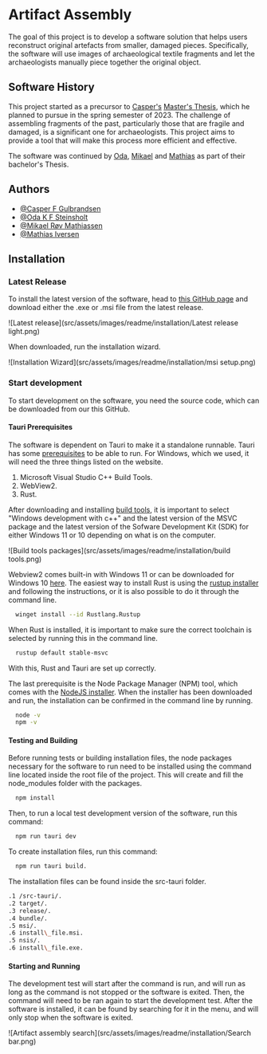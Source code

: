 # Artifact Assembly

The goal of this project is to develop a software solution that helps users reconstruct original artefacts from smaller, damaged pieces. Specifically, the software will use images of archaeological textile fragments and let the archaeologists manually piece together the original object.

## Software History
This project started as a precursor to [Casper's](https://github.com/casperfg) [Master's Thesis](https://ntnuopen.ntnu.no/ntnu-xmlui/handle/11250/3079162), which he planned to pursue in the spring semester of 2023. The challenge of assembling fragments of the past, particularly those that are fragile and damaged, is a significant one for archaeologists. This project aims to provide a tool that will make this process more efficient and effective.

The software was continued by [Oda](https://github.com/odastein), [Mikael](https://github.com/MikaelRoev) and [Mathias](https://github.com/Mathiaiv) as part of their bachelor's Thesis. 

## Authors
- [@Casper F Gulbrandsen](https://github.com/casperfg)
- [@Oda K F Steinsholt](https://github.com/odastein)
- [@Mikael Røv Mathiassen](https://github.com/MikaelRoev)
- [@Mathias Iversen](https://github.com/Mathiaiv)

## Installation
### Latest Release
To install the latest version of the software, head to [this GitHub page](https://github.com/MikaelRoev/artifact_assembly/releases) and download either the .exe or .msi file from the latest release. 

![Latest release](src/assets/images/readme/installation/Latest release light.png)

When downloaded, run the installation wizard.

![Installation Wizard](src/assets/images/readme/installation/msi setup.png)

### Start development
To start development on the software, you need the source code, which can be downloaded from our this GitHub.

#### Tauri Prerequisites
The software is dependent on Tauri to make it a standalone runnable.
Tauri has some [prerequisites](https://tauri.app/v1/guides/getting-started/prerequisites/) to be able to run. For Windows, which we used, it will need the three things listed on the website.
1. Microsoft Visual Studio C++ Build Tools.
2. WebView2.
3. Rust.

After downloading and installing [build tools](https://visualstudio.microsoft.com/visual-cpp-build-tools/), it is important to select "Windows development with c++" and the latest version of the MSVC package and the latest version of the Sofware Development Kit (SDK) for either Windows 11 or 10 depending on what is on the computer.

![Build tools packages](src/assets/images/readme/installation/build tools.png)

Webview2 comes built-in with Windows 11 or can be downloaded for Windows 10 [here]( https://developer.microsoft.com/en-us/microsoft-edge/webview2?form=MA13LH).
The easiest way to install Rust is using the [rustup installer](https://www.rust-lang.org/tools/install) and following the instructions, or it is also possible to do it through the command line.

```bash
  winget install --id Rustlang.Rustup
```

When Rust is installed, it is important to make sure the correct toolchain is selected by running this in the command line.

```bash
  rustup default stable-msvc
```

With this, Rust and Tauri are set up correctly.

The last prerequisite is the Node Package Manager (NPM) tool, which comes with the [NodeJS installer](https://nodejs.org/en). When the installer has been downloaded and run, the installation can be confirmed in the command line by running.

```bash
  node -v
  npm -v
```

#### Testing and Building
Before running tests or building installation files, the node packages necessary for the software to run need to be installed using the command line located inside the root file of the project. This will create and fill the node_modules folder with the packages.

```bash
  npm install
```

Then, to run a local test development version of the software, run this command:

```bash
  npm run tauri dev
```

To create installation files, run this command:

```bash
  npm run tauri build.
```

The installation files can be found inside the src-tauri folder.

```bash
.1 /src-tauri/.
.2 target/.
.3 release/.
.4 bundle/.
.5 msi/.
.6 install\_file.msi.
.5 nsis/.
.6 install\_file.exe.
```

#### Starting and Running
The development test will start after the command is run, and will run as long as the command is not stopped or the software is exited. Then, the command will need to be ran again to start the development test. 
After the software is installed, it can be found by searching for it in the menu, and will only stop when the software is exited.

![Artifact assembly search](src/assets/images/readme/installation/Search bar.png)